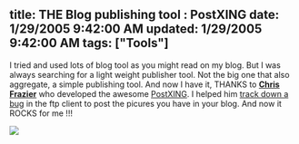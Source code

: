 title: THE Blog publishing tool : PostXING
date: 1/29/2005 9:42:00 AM
updated: 1/29/2005 9:42:00 AM
tags: ["Tools"]
---
I tried and used lots of blog tool as you might read on my blog. But I was 
always searching for a light weight publisher tool. Not the big one that also 
aggregate, a simple publishing tool. And now I have it, THANKS to [**Chris 
Frazier**](http://www.chrisfrazier.net/blog/) who developed the awesome [PostXING](http://projectdistributor.net/Releases/Release.aspx?releaseId=80). 
I helped him [track 
down a bug](http://www.chrisfrazier.net/blog/posts/704.aspx) in the ftp client to post the picures you have in your blog. And 
now it ROCKS for me !!!

![](http://membres.lycos.fr/lkempe//PostXing.jpg)
